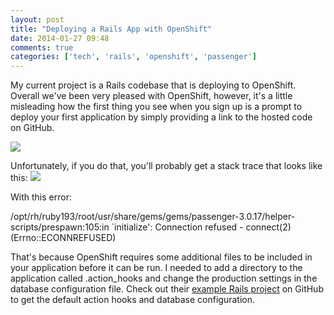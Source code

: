 ```yaml
---
layout: post
title: "Deploying a Rails App with OpenShift"
date: 2014-01-27 09:48
comments: true
categories: ['tech', 'rails', 'openshift', 'passenger']
---
```


My current project is a Rails codebase that is deploying to OpenShift.
Overall we've been very pleased with OpenShift, however, it's a little
misleading how the first thing you see when you sign up is a prompt to
deploy your first application by simply providing a link to the
hosted code on GitHub.

<img src="{{ root_url }}/images/openshift_create.jpg" />

Unfortunately, if you do that, you'll probably get a stack trace that looks
like this:
<img src="{{ root_url }}/images/openshift_passenger_error.jpg" />

With this error:
<p class="code"> /opt/rh/ruby193/root/usr/share/gems/gems/passenger-3.0.17/helper-scripts/prespawn:105:in `initialize': Connection refused - connect(2) (Errno::ECONNREFUSED)</p>

That's because OpenShift requires some additional files to be included
in your application before it can be run. I needed to add a directory to
the application called .action_hooks and change the production settings
in the database configuration file. Check out their [example Rails project](https://github.com/openshift/rails-example) on GitHub to get the default action hooks and database configuration.
